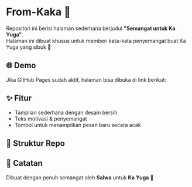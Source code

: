 # From-Kaka 💌

Repositori ini berisi halaman sederhana berjudul **"Semangat untuk Ka Yuga"**.  
Halaman ini dibuat khusus untuk memberi kata-kata penyemangat buat Ka Yuga yang sibuk 🤍

## 🌐 Demo
Jika GitHub Pages sudah aktif, halaman bisa dibuka di link berikut:

## ✨ Fitur
- Tampilan sederhana dengan desain bersih
- Teks motivasi & penyemangat
- Tombol untuk menampilkan pesan baru secara acak

## 📂 Struktur Repo

## 💌 Catatan
Dibuat dengan penuh semangat oleh **Salwa** untuk **Ka Yuga** 🫶
